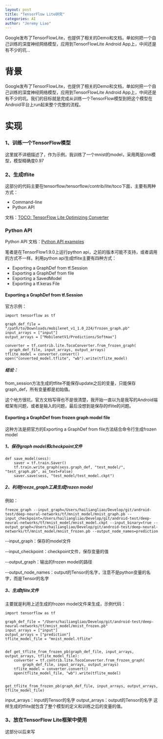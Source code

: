 ```yaml
---
layout: post
title: "TensorFlow Lite研究"
categories: AI
author: "Jeremy Liao"
---
```


Google发布了TensorFlowLite，也提供了相关的Demo和文档，单如何把一个自己训练的深度神经网络模型，应用到TensorFlowLite Android App上，中间还是有不少的坑...

# 背景
Google发布了TensorFlowLite，也提供了相关的Demo和文档，单如何把一个自己训练的深度神经网络模型，应用到TensorFlowLite Android App上，中间还是有不少的坑。我们的目标就是完成从训练一个TensorFlow模型到把这个模型在Android平台上run起来整个完整的流程。
# 实现
### 1、训练一个TensorFlow模型
这里就不详细描述了，作为示例，我训练了一个mnist的model，采用两层cnn模型，模型精确度0.97
### 2、生成tflite
这部分的代码主要在tensorflow/tensorflow/contrib/lite/toco下面，主要有两种方式：
- Command-line
- Python API

文档：[TOCO: TensorFlow Lite Optimizing Converter](https://github.com/tensorflow/tensorflow/blob/master/tensorflow/contrib/lite/toco/README.md)

### Python API
Python API 文档：[Python API examples](https://github.com/tensorflow/tensorflow/blob/master/tensorflow/contrib/lite/toco/g3doc/python_api.md)

笔者是在TensorFlow1.9.0上运行python api，之前的版本可能不支持，或者调用的方式不一样。利用python api生成tflite主要有四种方式：
- Exporting a GraphDef from tf.Session
- Exporting a GraphDef from file
- Exporting a SavedModel
- Exporting a tf.keras File

#### Exporting a GraphDef from tf.Session
官方示例：

```
import tensorflow as tf

graph_def_file = "/path/to/Downloads/mobilenet_v1_1.0_224/frozen_graph.pb"
input_arrays = ["input"]
output_arrays = ["MobilenetV1/Predictions/Softmax"]

converter = tf.contrib.lite.TocoConverter.from_frozen_graph(
  graph_def_file, input_arrays, output_arrays)
tflite_model = converter.convert()
open("converted_model.tflite", "wb").write(tflite_model)
```
##### 结论：

from_session方法生成的tflite不能保存update之后的变量，只能保存graph_def，所有变量都是初始值。

这个地方很坑，官方文档写得也不是很清楚，我开始一直以为是我写的Android端框架有问题，或者是输入的问题，最后没想到是保存的tflite的问题。

#### Exporting a GraphDef from frozen graph model file

这种方法是把官方的Exporting a GraphDef from file方法结合命令行生成frozen model

##### 1、保存graph model和checkpoint文件

```
def save_model(sess):
    saver = tf.train.Saver()
    tf.train.write_graph(sess.graph_def, "test_model/", "test_graph.pb", as_text=False)
    saver.save(sess, "test_model/test_model.ckpt")
```
##### 2、利用freeze_graph工具生成frozen model

例如：

```
freeze_graph --input_graph=/Users/hailiangliao/Develop/git/android-test/deep-neural-networks/tf/mnist_model/mnist_graph.pb --input_checkpoint=/Users/hailiangliao/Develop/git/android-test/deep-neural-networks/tf/mnist_model/mnist_model.ckpt --input_binary=true --output_graph=/Users/hailiangliao/Develop/git/android-test/deep-neural-networks/tf/mnist_model/mnist_frozen.pb --output_node_names=prediction
```
--input_graph：保存的model文件

--input_checkpoint：checkpoint文件，保存变量的值

--output_graph：输出的frozen model的路径

--output_node_names：output的Tensor的名字，注意不是python变量的名字，而是Tensor的名字

##### 3、生成tflite文件
主要就是利用上述生成的frozen model文件来生成，示例代码：

```
import tensorflow as tf

graph_def_file = "/Users/hailiangliao/Develop/git/android-test/deep-neural-networks/tf/mnist_model/mnist_frozen.pb"
input_arrays = ["input"]
output_arrays = ["prediction"]
tflite_model_file = "mnist_model.tflite"


def get_tflite_from_frozen_pb(graph_def_file, input_arrays, output_arrays, tflite_model_file):
    converter = tf.contrib.lite.TocoConverter.from_frozen_graph(
        graph_def_file, input_arrays, output_arrays)
    tflite_model = converter.convert()
    open(tflite_model_file, "wb").write(tflite_model)


get_tflite_from_frozen_pb(graph_def_file, input_arrays, output_arrays, tflite_model_file)
```
input_arrays：input的Tensor的名字
output_arrays：output的Tensor的名字
这样生成的tflite就包含了整个模型的定义和训练之后的变量的值。

### 3、放在TensorFlow Lite框架中使用
这部分以后来写